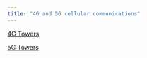 ```yaml
---
title: "4G and 5G cellular communications"
---
```

[4G Towers](4G-Towers.md)

[5G Towers](5G-Towers.md)